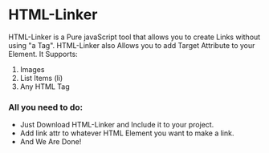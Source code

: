# HTML-Linker

HTML-Linker is a Pure javaScript tool that allows you to create Links without using "a Tag".
HTML-Linker also Allows you to add Target Attribute to your Element.
It Supports:
1. Images
2. List Items (li)
3. Any HTML Tag
### All you need to do:
* Just Download HTML-Linker and Include it to your project.
* Add link attr to whatever HTML Element you want to make a link.
* And We Are Done!
